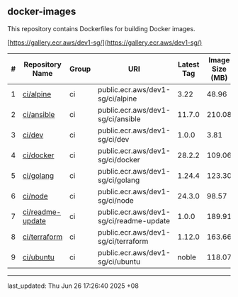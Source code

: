 ## docker-images

This repository contains Dockerfiles for building Docker images.

[https://gallery.ecr.aws/dev1-sg/](https://gallery.ecr.aws/dev1-sg/)


| # | Repository Name | Group | URI | Latest Tag | Image Size (MB)
|---|---|---|---|---|---
| 1 | [ci/alpine](https://gallery.ecr.aws/dev1-sg/ci/alpine) | ci | public.ecr.aws/dev1-sg/ci/alpine | 3.22 | 48.96
| 2 | [ci/ansible](https://gallery.ecr.aws/dev1-sg/ci/ansible) | ci | public.ecr.aws/dev1-sg/ci/ansible | 11.7.0 | 210.08
| 3 | [ci/dev](https://gallery.ecr.aws/dev1-sg/ci/dev) | ci | public.ecr.aws/dev1-sg/ci/dev | 1.0.0 | 3.81
| 4 | [ci/docker](https://gallery.ecr.aws/dev1-sg/ci/docker) | ci | public.ecr.aws/dev1-sg/ci/docker | 28.2.2 | 109.06
| 5 | [ci/golang](https://gallery.ecr.aws/dev1-sg/ci/golang) | ci | public.ecr.aws/dev1-sg/ci/golang | 1.24.4 | 123.30
| 6 | [ci/node](https://gallery.ecr.aws/dev1-sg/ci/node) | ci | public.ecr.aws/dev1-sg/ci/node | 24.3.0 | 98.57
| 7 | [ci/readme-update](https://gallery.ecr.aws/dev1-sg/ci/readme-update) | ci | public.ecr.aws/dev1-sg/ci/readme-update | 1.0.0 | 189.91
| 8 | [ci/terraform](https://gallery.ecr.aws/dev1-sg/ci/terraform) | ci | public.ecr.aws/dev1-sg/ci/terraform | 1.12.0 | 163.66
| 9 | [ci/ubuntu](https://gallery.ecr.aws/dev1-sg/ci/ubuntu) | ci | public.ecr.aws/dev1-sg/ci/ubuntu | noble | 118.07

---

last_updated: Thu Jun 26 17:26:40 2025 +08